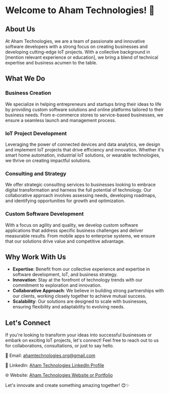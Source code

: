# Welcome to Aham Technologies! 👋

## About Us

At Aham Technologies, we are a team of passionate and innovative software developers with a strong focus on creating businesses and developing cutting-edge IoT projects. With a collective background in [mention relevant experience or education], we bring a blend of technical expertise and business acumen to the table.

## What We Do

### Business Creation
We specialize in helping entrepreneurs and startups bring their ideas to life by providing custom software solutions and online platforms tailored to their business needs. From e-commerce stores to service-based businesses, we ensure a seamless launch and management process.

### IoT Project Development
Leveraging the power of connected devices and data analytics, we design and implement IoT projects that drive efficiency and innovation. Whether it's smart home automation, industrial IoT solutions, or wearable technologies, we thrive on creating impactful solutions.

### Consulting and Strategy
We offer strategic consulting services to businesses looking to embrace digital transformation and harness the full potential of technology. Our collaborative approach involves assessing needs, developing roadmaps, and identifying opportunities for growth and optimization.

### Custom Software Development
With a focus on agility and quality, we develop custom software applications that address specific business challenges and deliver measurable results. From mobile apps to enterprise systems, we ensure that our solutions drive value and competitive advantage.

## Why Work With Us

- **Expertise**: Benefit from our collective experience and expertise in software development, IoT, and business strategy.
- **Innovation**: Stay at the forefront of technology trends with our commitment to exploration and innovation.
- **Collaborative Approach**: We believe in building strong partnerships with our clients, working closely together to achieve mutual success.
- **Scalability**: Our solutions are designed to scale with businesses, ensuring flexibility and adaptability to evolving needs.

## Let's Connect

If you're looking to transform your ideas into successful businesses or embark on exciting IoT projects, let's connect! Feel free to reach out to us for collaborations, consultations, or just to say hello.

📧 Email: ahamtechnologies.org@gmail.com

🔗 LinkedIn: [Aham Technologies LinkedIn Profile](#)

🌐 Website: [Aham Technologies Website or Portfolio](#)

Let's innovate and create something amazing together! 😊✨
